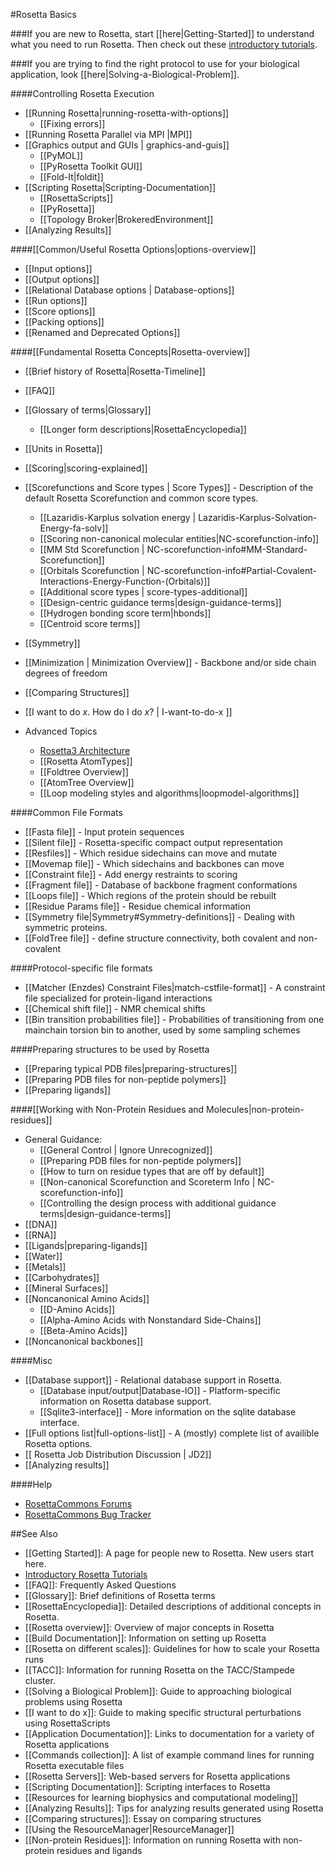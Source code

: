 #Rosetta Basics

###If you are new to Rosetta, start [[here|Getting-Started]] to understand what you need to run Rosetta. Then check out these [introductory tutorials](https://www.rosettacommons.org/demos/latest/Home#tutorials).

###If you are trying to find the right protocol to use for your biological application, look [[here|Solving-a-Biological-Problem]].

####Controlling Rosetta Execution
- [[Running Rosetta|running-rosetta-with-options]]
  - [[Fixing errors]]
- [[Running Rosetta Parallel via MPI |MPI]]
- [[Graphics output and GUIs | graphics-and-guis]]
    * [[PyMOL]]
    * [[PyRosetta Toolkit GUI]]
    * [[Fold-It|foldit]]
- [[Scripting Rosetta|Scripting-Documentation]]
    * [[RosettaScripts]]
    * [[PyRosetta]]
    * [[Topology Broker|BrokeredEnvironment]]
- [[Analyzing Results]]

####[[Common/Useful Rosetta Options|options-overview]]
- [[Input options]]
- [[Output options]]
- [[Relational Database options | Database-options]]
- [[Run options]]
- [[Score options]]
- [[Packing options]]
- [[Renamed and Deprecated Options]]

####[[Fundamental Rosetta Concepts|Rosetta-overview]]

- [[Brief history of Rosetta|Rosetta-Timeline]]
- [[FAQ]]
- [[Glossary of terms|Glossary]]
    - [[Longer form descriptions|RosettaEncyclopedia]]
- [[Units in Rosetta]]

- [[Scoring|scoring-explained]]
- [[Scorefunctions and Score types | Score Types]] - Description of the default Rosetta Scorefunction and common score types.
    *  [[Lazaridis-Karplus solvation energy | Lazaridis-Karplus-Solvation-Energy-fa-solv]]
    *  [[Scoring non-canonical molecular entities|NC-scorefunction-info]]
    *  [[MM Std Scorefunction | NC-scorefunction-info#MM-Standard-Scorefunction]]
    *  [[Orbitals Scorefunction | NC-scorefunction-info#Partial-Covalent-Interactions-Energy-Function-(Orbitals)]]
    *  [[Additional score types | score-types-additional]]
    *  [[Design-centric guidance terms|design-guidance-terms]]
    *  [[Hydrogen bonding score term|hbonds]]
    *  [[Centroid score terms]]
- [[Symmetry]]
- [[Minimization | Minimization Overview]] - Backbone and/or side chain degrees of freedom
- [[Comparing Structures]]
- [[I want to do _x_. How do I do _x_? | I-want-to-do-x ]] 

- Advanced Topics
    * [Rosetta3 Architecture](http://www.ncbi.nlm.nih.gov/pubmed/21187238)
    * [[Rosetta AtomTypes]]
    * [[Foldtree Overview]]
    * [[AtomTree Overview]]
    * [[Loop modeling styles and algorithms|loopmodel-algorithms]]

####Common File Formats
- [[Fasta file]] - Input protein sequences
- [[Silent file]] - Rosetta-specific compact output representation
- [[Resfiles]] - Which residue sidechains can move and mutate
- [[Movemap file]] - Which sidechains and backbones can move
- [[Constraint file]] - Add energy restraints to scoring
- [[Fragment file]] - Database of backbone fragment conformations
- [[Loops file]] - Which regions of the protein should be rebuilt
- [[Residue Params file]] - Residue chemical information
- [[Symmetry file|Symmetry#Symmetry-definitions]] - Dealing with symmetric proteins.
- [[FoldTree file]] - define structure connectivity, both covalent and non-covalent

####Protocol-specific file formats
- [[Matcher (Enzdes) Constraint Files|match-cstfile-format]] - A constraint file specialized for protein-ligand interactions
- [[Chemical shift file]] - NMR chemical shifts
- [[Bin transition probabilities file]] - Probabilities of transitioning from one mainchain torsion bin to another, used by some sampling schemes

####Preparing structures to be used by Rosetta
* [[Preparing typical PDB files|preparing-structures]]
* [[Preparing PDB files for non-peptide polymers]]
* [[Preparing ligands]]

####[[Working with Non-Protein Residues and Molecules|non-protein-residues]]
- General Guidance:
    * [[General Control | Ignore Unrecognized]]
    * [[Preparing PDB files for non-peptide polymers]]
    * [[How to turn on residue types that are off by default]]
    * [[Non-canonical Scorefunction and Scoreterm Info | NC-scorefunction-info]]
    * [[Controlling the design process with additional guidance terms|design-guidance-terms]]
- [[DNA]]
- [[RNA]]
- [[Ligands|preparing-ligands]]
- [[Water]]
- [[Metals]]
- [[Carbohydrates]]
- [[Mineral Surfaces]]
- [[Noncanonical Amino Acids]]
    *  [[D-Amino Acids]]
    *  [[Alpha-Amino Acids with Nonstandard Side-Chains]]
    *  [[Beta-Amino Acids]]
- [[Noncanonical backbones]]

####Misc
- [[Database support]] - Relational database support in Rosetta.
    *  [[Database input/output|Database-IO]] - Platform-specific information on Rosetta database support.
    *  [[Sqlite3-interface]] - More information on the sqlite database interface.
- [[Full options list|full-options-list]] - A (mostly) complete list of availible Rosetta options.
- [[ Rosetta Job Distribution Discussion | JD2]]
- [[Analyzing results]]

####Help
- [RosettaCommons Forums](http://rosettacommons.org/forum)
- [RosettaCommons Bug Tracker](http://bugs.rosettacommons.org)


##See Also

* [[Getting Started]]: A page for people new to Rosetta. New users start here.
* [Introductory Rosetta Tutorials](https://www.rosettacommons.org/demos/wiki/Home#tutorials)
* [[FAQ]]: Frequently Asked Questions
* [[Glossary]]: Brief definitions of Rosetta terms
* [[RosettaEncyclopedia]]: Detailed descriptions of additional concepts in Rosetta.
* [[Rosetta overview]]: Overview of major concepts in Rosetta
* [[Build Documentation]]: Information on setting up Rosetta
* [[Rosetta on different scales]]: Guidelines for how to scale your Rosetta runs
* [[TACC]]: Information for running Rosetta on the TACC/Stampede cluster.
* [[Solving a Biological Problem]]: Guide to approaching biological problems using Rosetta
* [[I want to do x]]: Guide to making specific structural perturbations using RosettaScripts
* [[Application Documentation]]: Links to documentation for a variety of Rosetta applications
* [[Commands collection]]: A list of example command lines for running Rosetta executable files
* [[Rosetta Servers]]: Web-based servers for Rosetta applications
* [[Scripting Documentation]]: Scripting interfaces to Rosetta
* [[Resources for learning biophysics and computational modeling]]
* [[Analyzing Results]]: Tips for analyzing results generated using Rosetta
* [[Comparing structures]]: Essay on comparing structures
* [[Using the ResourceManager|ResourceManager]]
* [[Non-protein Residues]]: Information on running Rosetta with non-protein residues and ligands
